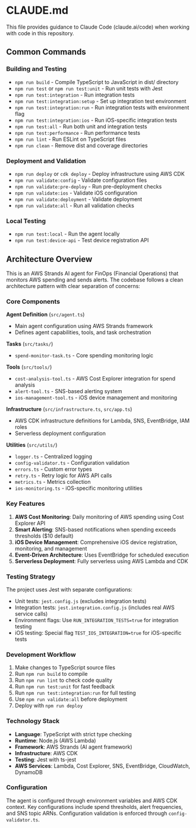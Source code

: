 # CLAUDE.md

This file provides guidance to Claude Code (claude.ai/code) when working with code in this repository.

## Common Commands

### Building and Testing
- `npm run build` - Compile TypeScript to JavaScript in dist/ directory
- `npm run test` or `npm run test:unit` - Run unit tests with Jest
- `npm run test:integration` - Run integration tests
- `npm run test:integration:setup` - Set up integration test environment
- `npm run test:integration:run` - Run integration tests with environment flag
- `npm run test:integration:ios` - Run iOS-specific integration tests
- `npm run test:all` - Run both unit and integration tests
- `npm run test:performance` - Run performance tests
- `npm run lint` - Run ESLint on TypeScript files
- `npm run clean` - Remove dist and coverage directories

### Deployment and Validation
- `npm run deploy` or `cdk deploy` - Deploy infrastructure using AWS CDK
- `npm run validate:config` - Validate configuration files
- `npm run validate:pre-deploy` - Run pre-deployment checks
- `npm run validate:ios` - Validate iOS configuration
- `npm run validate:deployment` - Validate deployment
- `npm run validate:all` - Run all validation checks

### Local Testing
- `npm run test:local` - Run the agent locally
- `npm run test:device-api` - Test device registration API

## Architecture Overview

This is an AWS Strands AI agent for FinOps (Financial Operations) that monitors AWS spending and sends alerts. The codebase follows a clean architecture pattern with clear separation of concerns:

### Core Components

**Agent Definition** (`src/agent.ts`)
- Main agent configuration using AWS Strands framework
- Defines agent capabilities, tools, and task orchestration

**Tasks** (`src/tasks/`)
- `spend-monitor-task.ts` - Core spending monitoring logic

**Tools** (`src/tools/`)
- `cost-analysis-tool.ts` - AWS Cost Explorer integration for spend analysis
- `alert-tool.ts` - SNS-based alerting system
- `ios-management-tool.ts` - iOS device management and monitoring

**Infrastructure** (`src/infrastructure.ts`, `src/app.ts`)
- AWS CDK infrastructure definitions for Lambda, SNS, EventBridge, IAM roles
- Serverless deployment configuration

**Utilities** (`src/utils/`)
- `logger.ts` - Centralized logging
- `config-validator.ts` - Configuration validation
- `errors.ts` - Custom error types
- `retry.ts` - Retry logic for AWS API calls
- `metrics.ts` - Metrics collection
- `ios-monitoring.ts` - iOS-specific monitoring utilities

### Key Features

1. **AWS Cost Monitoring**: Daily monitoring of AWS spending using Cost Explorer API
2. **Smart Alerting**: SNS-based notifications when spending exceeds thresholds ($10 default)
3. **iOS Device Management**: Comprehensive iOS device registration, monitoring, and management
4. **Event-Driven Architecture**: Uses EventBridge for scheduled execution
5. **Serverless Deployment**: Fully serverless using AWS Lambda and CDK

### Testing Strategy

The project uses Jest with separate configurations:
- Unit tests: `jest.config.js` (excludes integration tests)
- Integration tests: `jest.integration.config.js` (includes real AWS service calls)
- Environment flags: Use `RUN_INTEGRATION_TESTS=true` for integration testing
- iOS testing: Special flag `TEST_IOS_INTEGRATION=true` for iOS-specific tests

### Development Workflow

1. Make changes to TypeScript source files
2. Run `npm run build` to compile
3. Run `npm run lint` to check code quality
4. Run `npm run test:unit` for fast feedback
5. Run `npm run test:integration:run` for full testing
6. Use `npm run validate:all` before deployment
7. Deploy with `npm run deploy`

### Technology Stack

- **Language**: TypeScript with strict type checking
- **Runtime**: Node.js (AWS Lambda)
- **Framework**: AWS Strands (AI agent framework)
- **Infrastructure**: AWS CDK
- **Testing**: Jest with ts-jest
- **AWS Services**: Lambda, Cost Explorer, SNS, EventBridge, CloudWatch, DynamoDB

### Configuration

The agent is configured through environment variables and AWS CDK context. Key configurations include spend thresholds, alert frequencies, and SNS topic ARNs. Configuration validation is enforced through `config-validator.ts`.